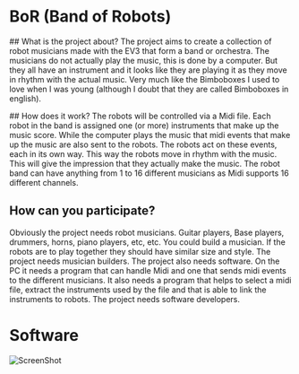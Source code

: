 BoR (Band of Robots)
====================

## What is the project about?
The project aims to create a collection of robot musicians made with the EV3 that form a band or orchestra. The musicians do not actually play the music, this is done by a computer. But they all have an instrument and it looks like they are playing it as they move in rhythm with the actual music. Very much like the Bimboboxes I used to love when I was young (although I doubt that they are called Bimboboxes in english).

## How does it work?
The robots will be controlled via a Midi file. Each robot in the band is assigned one (or more) instruments that make up the music score. While the computer plays the music that midi events that make up the music are also sent to the robots. The robots act on these events, each in its own way. This way the robots move in rhythm with the music. This will give the impression that they actually make the music. The robot band can have anything from 1 to 16 different musicians as Midi supports 16 different channels. 

## How can you participate?
Obviously the project needs robot musicians. Guitar players, Base players, drummers, horns, piano players, etc, etc. You could build a musician. If the robots are to play together they should have similar size and style. The project needs musician builders.
The project also needs software. On the PC it needs a program that can handle Midi and one that sends midi events to the different musicians. It also needs a program that helps to select a midi file, extract the instruments used by the file and that is able to link the instruments to robots. The project needs software developers.

# Software

![ScreenShot](https://raw.github.com/Asw1n/BoR/master/docs/GarageBand.png)
